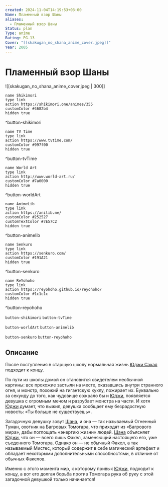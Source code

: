 ```yaml
---
created: 2024-11-04T14:19:53+03:00
Name: Пламенный взор Шаны
aliases:
  - Пламенный взор Шаны
Status: plan
Type: anime
Rating: PG-13
Cover: "[[skakugan_no_shana_anime_cover.jpeg]]"
Year: 2005
---
```


# Пламенный взор Шаны

![[skakugan_no_shana_anime_cover.jpeg | 300]]

```button
name Shikimori
type link
action https://shikimori.one/animes/355
customColor #4682b4
hidden true
```
^button-shikimori

```button
name TV Time
type link
action https://www.tvtime.com/
customColor #997f00
hidden true
```
^button-tvTime

```button
name World Art
type link
action http://www.world-art.ru/
customColor #7a0000
hidden true
```
^button-worldArt

```button
name AnimeLib
type link
action https://anilib.me/
customColor #252527
customTextColor #7E57C2
hidden true
```
^button-animelib

```button
name Senkuro
type link
action https://senkuro.com/
customColor #191A21
hidden true
```
^button-senkuro

```button
name ReYohoho
type link
action https://reyohoho.github.io/reyohoho/
customColor #1c1c1c
hidden true
```
^button-reyohoho

`button-shikimori` `button-tvTime`

`button-worldArt` `button-animelib`

`button-senkuro` `button-reyohoho`

## Описание

После поступления в старшую школу нормальная жизнь [Юджи Сакая](https://shikimori.one/characters/1935-yuuji-sakai) подходит к концу.

По пути из школы домой он становится свидетелем необычной картины: все прохожие застыли на месте, оказавшись внутри странного огня, и монстр, похожий на гигантскую куклу, пожирает их. Буквально за секунду до того, как чудовище сожрало бы и [Юджи](https://shikimori.one/characters/1935-yuuji-sakai), появляется девушка с огромным мечом и разрубает монстра на части. И хотя [Юджи](https://shikimori.one/characters/1935-yuuji-sakai) думает, что выжил, девушка сообщает ему безрадостную новость: «Ты больше не существуешь».

Загадочную девушку зовут [Шана](https://shikimori.one/characters/1426-shana), и она — так называемый Огненный Туман, охотник на Багровых Томогара, что приходят из «Багрового мира», дабы поглощать «энергию жизни» людей. [Шана](https://shikimori.one/characters/1426-shana) объясняет [Юджи](https://shikimori.one/characters/1935-yuuji-sakai), что он — всего лишь Факел, заменяющий настоящего его, уже съеденного Томогара. Однако он — не обычный Факел, а так называемый Мистес, который содержит в себе магический артефакт и обладает некоторыми дополнительными способностями, в отличие от обычных Факелов.

Именно с этого момента мир, к которому привык [Юджи](https://shikimori.one/characters/1935-yuuji-sakai), подходит к концу, а вот его долгая борьба против Томогара рука об руку с этой загадочной девушкой только начинается!
